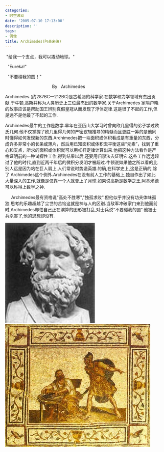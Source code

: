 ```yaml
---
categories:
- 时空波动
date: '2005-07-10 17:13:00'
description: ''
tags:
- 偶像
title: Archimedes(阿基米德)
---
```

 "给我一个支点，我可以撬动地球。"  
  
  "Eureka!"  
  
  "不要碰我的圆！"  
  
                                       By   Archimedes



Archimedes (约287BC—212BC)是古希腊的科学家.在数学和力学领域有杰出贡献.于牛顿,高斯并称为人类历史上三位最杰出的数学家.关于Archimedes 家喻户晓的故事应该是帮助国王辨别真假皇冠从而发现了浮体定律.这是很了不起的工作,但是远不是他最了不起的工作.

Archimedes最牛的工作是数学.早年在亚历山大学习时曾向欧几里得的弟子学过欧氏几何.他不仅掌握了欧几里得几何的严密逻辑推导的精髓而且更胜一筹的是他同时懂得如何发现新的东西.Archimedes把一块面积或体积看成是有重量的东西，分成许多非常小的长条或薄片，然后用已知面积或体积去平衡这些“元素”，找到了重心和支点，所求的面积或体积就可以用杠杆定律计算出来.他把这种方法看作是严格证明前的一种试探性工作,得到结果以后,还要用归谬法去证明它.这些工作远远超过了他的时代,直到近两千年后的微积分发明才被超过.牛顿说如果他之所以看的比别人远是因为站在巨人肩上,人们常说时势造英雄.的确,在科学史上,这是正确的,除了 Archimedes这个例外.Archimedes在没有前人工作的基础上,独自作出了如此大量深入的工作,就像是仅靠一个人就登上了月球.如果说高斯是数学之王,阿基米德可以称得上数学之神.

     Archimedes最有资格说"高处不胜寒","独孤求败".但他似乎并没有功夫体味孤独.思考的乐趣超越了尘世的苦恼这就是神与人的区别.当敌军冲破家门来到他面前时,Archimedes却怕自己正在演算的图形被打乱,对士兵说"不要碰我的圆".他被士兵杀害了,他的思想却没有.

[![Archimedes](/assets/spacetimewave/2005/07/archimedes.jpeg)](/assets/spacetimewave/2005/07/archimedes.jpeg) [![Archimedes2](/assets/spacetimewave/2005/07/archimedes2.jpeg)](/assets/spacetimewave/2005/07/archimedes2.jpeg)
![]()
